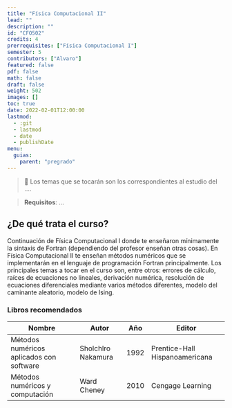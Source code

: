 ```yaml
---
title: "Física Computacional II"
lead: ""
description: ""
id: "CFO502"
credits: 4
prerrequisites: ["Física Computacional I"]
semester: 5
contributors: ["Alvaro"]
featured: false
pdf: false
math: false
draft: false
weight: 502
images: []
toc: true
date: 2022-02-01T12:00:00
lastmod:
  - :git
  - lastmod
  - date
  - publishDate
menu:
  guias:
    parent: "pregrado"
---
```


> 📌 Los temas que se tocarán son los correspondientes al estudio del ....

[](ignored)

> <b>Requisitos</b>: ...

## ¿De qué trata el curso?

Continuación de Física Computacional I donde te enseñaron mínimamente la sintaxis de Fortran (dependiendo del profesor enseñan otras cosas). En Física Computacional II te enseñan métodos numéricos que se implementarán en el lenguaje de programación Fortran principalmente. Los principales temas a tocar en el curso son, entre otros: errores de cálculo, raíces de ecuaciones no lineales, derivación numérica, resolución de ecuaciones diferenciales mediante varios métodos diferentes, modelo del caminante aleatorio, modelo de Ising.

### Libros recomendados

|Nombre|Autor|Año|Editor|
|------|-----|---|------|
|Métodos numéricos aplicados con software|Sholchlro Nakamura|1992|Prentice-Hall Hispanoamericana|
|Métodos numéricos y computación|Ward Cheney|2010|Cengage Learning|
